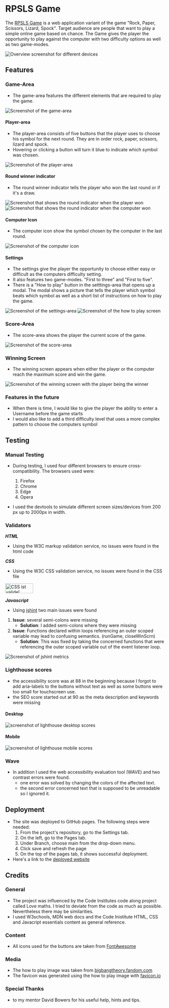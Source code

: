 # RPSLS Game

The [RPSLS Game](https://goldziege.github.io/rps-game/) is a web application variant of the game "Rock, Paper, Scissors, Lizard, Spock". Target audience are people that want to play a simple online game based on chance. The Game gives the player the opportunity to play against the computer with two difficulty options as well as two game-modes.

![Overview screenshot for different devices](docs/responsive1.png)

## Features

### Game-Area
- The game-area features the different elements that are required to play the game.

![Screenshot of the game-area](docs/game-area.png)

#### Player-area
- The player-area consists of five buttons that the player uses to choose his symbol for the next round. They are in order rock, paper, scissors, lizard and spock.
- Hovering or clicking a button will turn it blue to indicate which symbol was chosen.

![Screenshot of the player-area](docs/player-area.png)

#### Round winner indicator
- The round winner indicator tells the player who won the last round or if it's a draw.

![Screenshot that shows the round indicator when the player won](docs/player-win.png)
![Screenshot that shows the round indicator when the computer won](docs/computer-win.png)

#### Computer Icon
- The computer icon show the symbol chosen by the computer in the last round.

![Screenshot of the computer icon](docs/computer-icon.png)

#### Settings
- The settings give the player the opportunity to choose either easy or difficult as the computers difficulty setting.
- It also features two game-modes. "First to three" and "First to five".
- There is a "How to play" button in the setttings-area that opens up a modal. The modal shows a picture that tells the player which symbol beats which symbol as well as a short list of instructions on how to play the game.

![Screenshot of the settings-area](docs/settings.png)
![Screenshot of the how to play screen](docs/how-to-play.png)

### Score-Area
- The score-area shows the player the current score of the game.

![Screenshot of the score-area](docs/score-area.png)

### Winning Screen
- The winning screen appears when either the player or the computer reach the maximum score and win the game.

![Screenshot of the winning screen with the player being the winner](docs/win-screen.png)

### Features in the future
- When there is time, I would like to give the player the ability to enter a Username before the game starts
- I would also like to add a third difficulty level that uses a more complex pattern to choose the computers symbol

## Testing

### Manual Testing
- During testing, I used four different browsers to ensure cross-compatibility. The browsers used were:
    1. Firefox
    2. Chrome
    3. Edge
    4. Opera

- I used the devtools to simulate different screen sizes/devices from 200 px up to 2000px in width.

### Validators

***HTML***

- Using the W3C markup validation service, no issues were found in the html code

***CSS***

- Using the W3C CSS validation service, no issues were found in the CSS file

<p>
    <a href="https://jigsaw.w3.org/css-validator/check/referer">
        <img style="border:0;width:88px;height:31px"
            src="https://jigsaw.w3.org/css-validator/images/vcss"
            alt="CSS ist valide!" />
    </a>
</p>

***Javascript***

- Using [jshint](https://jshint.com) two main issues were found
1. **Issue**: several semi-colons were missing
    - **Solution**: I added semi-colons where they were missing
2. **Issue**: Functions declared within loops referencing an outer scoped variable may lead to confusing semantics. (runGame, closeWinScrn)
    - **Solution**: This was fixed by taking the concerned functions that were referencing the outer scoped variable out of the event listener loop.

![Screenshot of jshint metrics](docs/jshint-rpsls.png)

### Lighthouse scores

- the accessibility score was at 88 in the beginning because I forgot to add aria-labels to the buttons without text as well as some buttons were too small for touchscreen use.
- the SEO score started out at 90 as the meta description and keywords were missing

#### Desktop

![screenshot of lighthouse desktop scores](docs/lighthouse-rpsls-desktop.png)

#### Mobile

![screenshot of lighthouse mobile scores](docs/lighthouse-rpsls-mobile.png)

### Wave
- In addition I used the web accessibility evaluation tool (WAVE) and two contrast errors were found.
    - one error was solved by changing the colors of the affected text.
    - the second error concerned text that is supposed to be unreadable so I ignored it.

## Deployment
- The site was deployed to GitHub pages. The following steps were needed:
    1. From the project's repository, go to the Settings tab.
    2. On the left, go to the Pages tab.
    3. Under Branch, choose main from the drop-down menu.
    4. Click save and refresh the page
    5. On the top of the pages tab, it shows successful deployment.
- Here's a link to the [deployed website](https://goldziege.github.io/rps-game/)

## Credits

### General
- The project was influenced by the Code Institutes code along project called Love maths. I tried to deviate from the code as much as possible. Nevertheless there may be similarities.
- I used W3schools, MDN web docs and the Code Inistitute HTML, CSS and Javacript essentials content as general reference.

### Content
- All icons used for the buttons are taken from [FontAwesome](https://fontawesome.com/)

### Media
- The how to play image was taken from [bigbangtheory.fandom.com](https://bigbangtheory.fandom.com/wiki/Rock,_Paper,_Scissors,_Lizard,_Spock)
- The favicon was generated using the how to play image with [favicon.io](https://favicon.io/favicon-converter/)

### Special Thanks
- to my mentor David Bowers for his useful help, hints and tips.